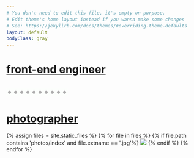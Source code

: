 ```yaml
---
# You don't need to edit this file, it's empty on purpose.
# Edit theme's home layout instead if you wanna make some changes
# See: https://jekyllrb.com/docs/themes/#overriding-theme-defaults
layout: default
bodyClass: gray
---
```

<div class="overlay"></div>
<div class="homepage">
    <a href="/frontend/" class="section">
        <h1 id="engineer-header">front-end engineer</h1>
        <pre><code class="javascript"></code></pre>
    </a>
    <a href="/photographer/" class="section">
        <img src="/images/horizontal_loading.gif" alt="loading" id="loading_imgs" class="hide loading_horizontal" />
        <h1 id="photographer-header">photographer</h1>
        <div id="JustifiedGallery" class="gallery"></div>
    </a>
</div>
<div id="originals">
{% assign files = site.static_files %}
    {% for file in files %}
        {% if file.path contains 'photos/index' and file.extname == '.jpg'%}
            <a href="{{file.path}}"><img src="{{file.path}}" class="thumbnail" /></a>
        {% endif %}
    {% endfor %}
</div>
<link rel="stylesheet" href="/css/tomorrow.css">
<script type="text/javascript" src="/js/highlight.pack.js"></script>
<script type="text/javascript" src="/js/slideshow.js"></script>
<script language="JavaScript">
    var showImagesOnComplete = false;
    var state = 0;

    var loadImageCode ="var images = loadAllImages();\n\n";

    var showImageCode =
"_.foreach(images, function (image) {\n\
  image.show();\n\
});";

    var showEngineerTextCode = "\n\n\ndisplayText('front-end engineer');\n\n"

    var showPhotographerTextCode = "displayText('photographer');";

    nextStep();

    $(window).load(function() {
        var isMobile = $(window).width() < 768;
        var headerHeight = 185;

        randomize($("#originals"));

        slideshow.setupGallery({
            margin: 2,
            maxThumbnailHeight: isMobile ? 100 : 200,
            calcGalleryMaxHeight: function(){
                return isMobile ? 
                        ($(window).height() - headerHeight)/2 : 
                        $(window).height() - headerHeight
            },
            onComplete: function() {
                if (showImagesOnComplete)
                    fadeInImages();
            }
        });
    });

    function randomize(parent) {
        var divs = parent.children();
        while (divs.length) {
            parent.append(divs.splice(Math.floor(Math.random() * divs.length), 1)[0]);
        }
    }

    function fadeInImages() {
        var images = $('.gallery a');
        if (!images.length) {
            showImagesOnComplete = true;
            return;
        }
        $('#loading_imgs').css('display', 'none');
        var cursor = $('<span>').text('|');
        var i = 0;
        var imageInterval = setInterval(function () {
            $(images.get(i)).css('opacity', 1);
            i++;
            if (i >= images.length) {
                clearInterval(imageInterval);
                nextStep();
            }
        }, 400);
    }

    function nextStep() {
        state++;
        switch (state) {
            case 1: addCode($('code'), loadImageCode); break;
            case 2:
                $('#loading_imgs').css('display', 'block');
                setTimeout(function() {
                    addCode($('code'), showImageCode);
                }, 1000);
                break;
            case 3: fadeInImages(); break;
            case 4: addCode($('code'), showEngineerTextCode); break;
            case 5: 
                $('#engineer-header').addClass('show');
                $('code').addClass('dim');
                setTimeout(function() {
                    addCode($('code'), showPhotographerTextCode);
                }, 1000);
                break;
            case 6:
                $('#photographer-header').addClass('show');
                $('.gallery').addClass('dim show-all-images');
                break;
        }
    }


    function addCode(container, code) {
        var prevCode = container.text().slice(0, -1);
        typeCode(container, prevCode + code, prevCode.length);
    }

    function typeCode(container, code, i) {

        container.html(code.substring(0, i));

        if (i <= code.length) {
            var waitTime = code.charAt(i) === ' '? 100:  40;
            container.append('|');
            setTimeout(function() {
                typeCode(container, code, i+1);
            }, waitTime);
        } else {
            container.append('<span class="typed-cursor">|</span>');
            nextStep();
        }
        hljs.highlightBlock(container.get(0));
    }
</script>
